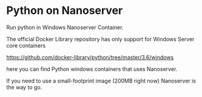 # Python on Nanoserver

Run python in Windows Nanoserver Container. 

The official Docker Library repository has only support for Windows Server core containers

https://github.com/docker-library/python/tree/master/3.6/windows

here you can find Python windows containers that uses Nanoserver. 

If you need to use a small-footprint image (200MB right now) Nanoserver is the way to go.